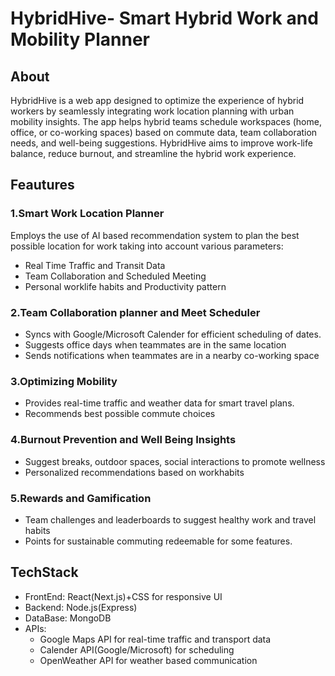 # HybridHive- Smart Hybrid Work and Mobility Planner

## About

HybridHive is a web app designed to optimize the experience of hybrid workers by seamlessly integrating work location planning with urban mobility insights. The app helps hybrid teams schedule workspaces (home, office, or co-working spaces) based on commute data, team collaboration needs, and well-being suggestions. HybridHive aims to improve work-life balance, reduce burnout, and streamline the hybrid work experience.

## Feautures

### 1.Smart Work Location Planner
Employs the use of AI based recommendation system to plan the best possible location for work taking into account various parameters:
* Real Time Traffic and Transit Data
* Team Collaboration and Scheduled Meeting
* Personal worklife habits and Productivity pattern

### 2.Team Collaboration planner and Meet Scheduler
* Syncs with Google/Microsoft Calender for efficient scheduling of dates.
* Suggests office days when teammates are in the same location
* Sends notifications when teammates are in a nearby co-working space

### 3.Optimizing Mobility
* Provides real-time traffic and weather data for smart travel plans.
* Recommends best possible commute choices

### 4.Burnout Prevention and Well Being Insights
* Suggest breaks, outdoor spaces, social interactions to promote wellness
* Personalized recommendations based on workhabits

### 5.Rewards and Gamification
* Team challenges and leaderboards to suggest healthy work and travel habits
* Points for sustainable commuting redeemable for some features.

## TechStack
* FrontEnd: React(Next.js)+CSS for responsive UI
* Backend: Node.js(Express) 
* DataBase: MongoDB
* APIs:
    * Google Maps API for real-time traffic and transport data
    * Calender API(Google/Microsoft) for scheduling
    * OpenWeather API for weather based communication




